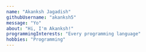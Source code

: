 ```yaml
---
name: "Akanksh Jagadish"
githubUsername: "akanksh5"
message: "Yo"
about: "Hi, I'm Akanksh!"
programmingInterests: "Every programming language"
hobbies: "Programming"
---
```

